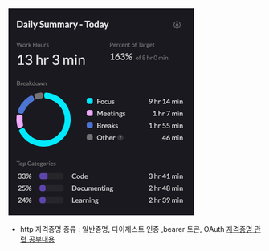 <img src="/Tracking_Time/2_Feb/250213.png">

* http 자격증명 종류 : 일반증명, 다이제스트 인증 ,bearer 토큰, OAuth
[자격증명 관련 공부내용](TIL_sortbyContents/HTTP_Authorization_Header.md)